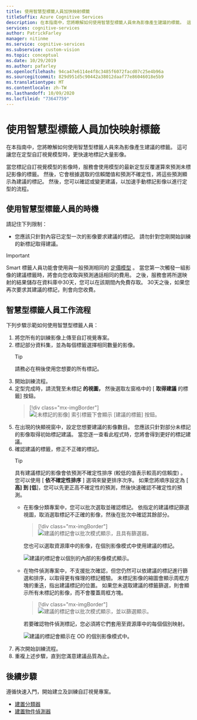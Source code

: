 ```yaml
---
title: 使用智慧型標籤人員加快映射標籤
titleSuffix: Azure Cognitive Services
description: 在本指南中，您將瞭解如何使用智慧型標籤人員來為影像產生建議的標籤。 這可讓您在定型自訂視覺模型時，更快速地標記大量影像。
services: cognitive-services
author: PatrickFarley
manager: nitinme
ms.service: cognitive-services
ms.subservice: custom-vision
ms.topic: conceptual
ms.date: 10/29/2019
ms.author: pafarley
ms.openlocfilehash: 94ca47e6114e4f8c3485f6072facd07c25e4b96a
ms.sourcegitcommit: 829d951d5c90442a38012daaf77e86046018e5b9
ms.translationtype: MT
ms.contentlocale: zh-TW
ms.lasthandoff: 10/09/2020
ms.locfileid: "73647759"
---
```

# <a name="label-images-faster-with-smart-labeler"></a>使用智慧型標籤人員加快映射標籤

在本指南中，您將瞭解如何使用智慧型標籤人員來為影像產生建議的標籤。 這可讓您在定型自訂視覺模型時，更快速地標記大量影像。

當您標記自訂視覺模型的影像時，服務會使用模型的最新定型反覆運算來預測未標記影像的標籤。 然後，它會根據選取的信賴閾值和預測不確定性，將這些預測顯示為建議的標記。 然後，您可以確認或變更建議，以加速手動標記影像以進行定型的流程。

## <a name="when-to-use-smart-labeler"></a>使用智慧型標籤人員的時機

請記住下列限制：

* 您應該只針對內容已定型一次的影像要求建議的標記。 請勿針對您剛開始訓練的新標記取得建議。

> [!IMPORTANT]
> Smart 標籤人員功能會使用與一般預測相同的 [定價模型](https://azure.microsoft.com/pricing/details/cognitive-services/custom-vision-service/) 。 當您第一次觸發一組影像的建議標籤時，將會向您收取與預測通話相同的費用。 之後，服務會將所選映射的結果儲存在資料庫中30天，您可以在該期間內免費存取。 30天之後，如果您再次要求其建議的標記，則會向您收費。

## <a name="smart-labeler-workflow"></a>智慧型標籤人員工作流程

下列步驟示範如何使用智慧型標籤人員：

1. 將您所有的訓練影像上傳至自訂視覺專案。
1. 標記部分資料集，並為每個標籤選擇相同數量的影像。
    > [!TIP]
    > 請務必在稍後使用您想要的所有標記。
1. 開始訓練流程。
1. 定型完成時，請流覽至未標記 **的視圖，** 然後選取左窗格中的 [ **取得建議** 的標籤] 按鈕。
    > [!div class="mx-imgBorder"]
    > ![[未標記的影像] 索引標籤下會顯示 [建議的標籤] 按鈕。](./media/suggested-tags/suggested-tags-button.png)
1. 在出現的快顯視窗中，設定您想要建議的影像數目。 您應該只針對部分未標記的影像取得初始標記建議。 當您逐一查看此程式時，您將會得到更好的標記建議。
1. 確認建議的標籤，修正不正確的標記。
    > [!TIP]
    > 具有建議標記的影像會依預測不確定性排序 (較低的值表示較高的信賴度) 。 您可以使用 [ **依不確定性排序** ] 選項來變更排序次序。 如果您將順序設定為 [ **高] 到 [低**]，您可以先更正高不確定性的預測，然後快速確認不確定性的預測。
    * 在影像分類專案中，您可以批次選取並確認標記。 依指定的建議標記篩選視圖，取消選取標記不正確的影像，然後在批次中確認其餘部分。
        > [!div class="mx-imgBorder"]
        > ![建議的標記會以批次模式顯示，且具有篩選器。](./media/suggested-tags/ic-batch-mode.png)

        您也可以選取資源庫中的影像，在個別影像模式中使用建議的標記。

        ![建議的標記會以個別的內部的影像模式顯示。](./media/suggested-tags/ic-individual-image-mode.png)
    * 在物件偵測專案中，不支援批次確認，但您仍然可以依建議的標記進行篩選和排序，以取得更有條理的標記體驗。 未標記影像的縮圖會顯示周框方塊的重迭，指出建議標記的位置。 如果您未選取建議的標籤篩選，則會顯示所有未標記的影像，而不會覆蓋周框方塊。
        > [!div class="mx-imgBorder"]
        > ![建議的標記會以批次模式顯示，並以篩選顯示。](./media/suggested-tags/od-batch-mode.png)

        若要確認物件偵測標記，您必須將它們套用至資源庫中的每個個別映射。

        ![建議的標記會顯示在 OD 的個別影像模式中。](./media/suggested-tags/od-individual-image-mode.png)
1. 再次開始訓練流程。
1. 重複上述步驟，直到您滿意建議品質為止。

## <a name="next-steps"></a>後續步驟

遵循快速入門，開始建立及訓練自訂視覺專案。

* [建置分類器](getting-started-build-a-classifier.md)
* [建置物件偵測器](get-started-build-detector.md)